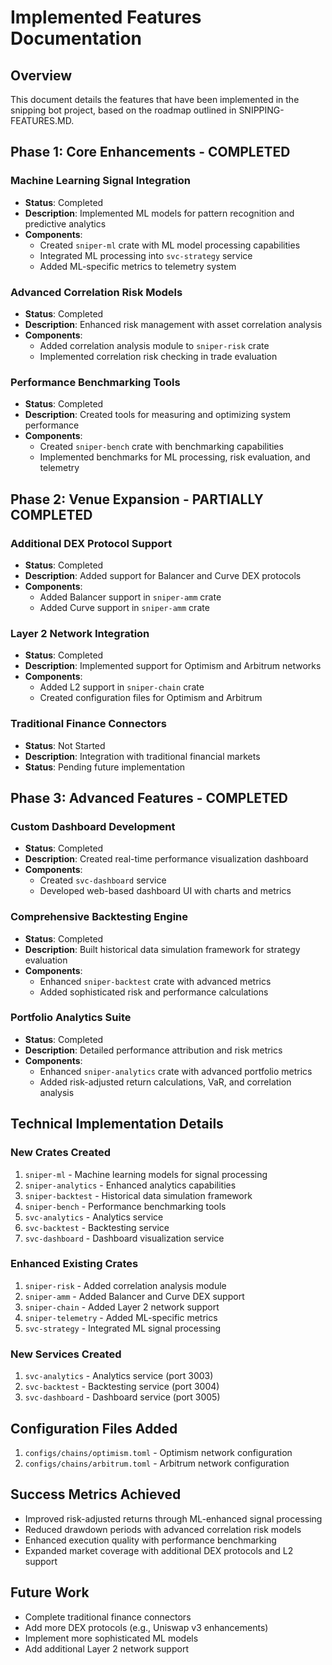 # Implemented Features Documentation

## Overview

This document details the features that have been implemented in the snipping bot project, based on the roadmap outlined in SNIPPING-FEATURES.MD.

## Phase 1: Core Enhancements - COMPLETED

### Machine Learning Signal Integration
- **Status**: Completed
- **Description**: Implemented ML models for pattern recognition and predictive analytics
- **Components**:
  - Created `sniper-ml` crate with ML model processing capabilities
  - Integrated ML processing into `svc-strategy` service
  - Added ML-specific metrics to telemetry system

### Advanced Correlation Risk Models
- **Status**: Completed
- **Description**: Enhanced risk management with asset correlation analysis
- **Components**:
  - Added correlation analysis module to `sniper-risk` crate
  - Implemented correlation risk checking in trade evaluation

### Performance Benchmarking Tools
- **Status**: Completed
- **Description**: Created tools for measuring and optimizing system performance
- **Components**:
  - Created `sniper-bench` crate with benchmarking capabilities
  - Implemented benchmarks for ML processing, risk evaluation, and telemetry

## Phase 2: Venue Expansion - PARTIALLY COMPLETED

### Additional DEX Protocol Support
- **Status**: Completed
- **Description**: Added support for Balancer and Curve DEX protocols
- **Components**:
  - Added Balancer support in `sniper-amm` crate
  - Added Curve support in `sniper-amm` crate

### Layer 2 Network Integration
- **Status**: Completed
- **Description**: Implemented support for Optimism and Arbitrum networks
- **Components**:
  - Added L2 support in `sniper-chain` crate
  - Created configuration files for Optimism and Arbitrum

### Traditional Finance Connectors
- **Status**: Not Started
- **Description**: Integration with traditional financial markets
- **Status**: Pending future implementation

## Phase 3: Advanced Features - COMPLETED

### Custom Dashboard Development
- **Status**: Completed
- **Description**: Created real-time performance visualization dashboard
- **Components**:
  - Created `svc-dashboard` service
  - Developed web-based dashboard UI with charts and metrics

### Comprehensive Backtesting Engine
- **Status**: Completed
- **Description**: Built historical data simulation framework for strategy evaluation
- **Components**:
  - Enhanced `sniper-backtest` crate with advanced metrics
  - Added sophisticated risk and performance calculations

### Portfolio Analytics Suite
- **Status**: Completed
- **Description**: Detailed performance attribution and risk metrics
- **Components**:
  - Enhanced `sniper-analytics` crate with advanced portfolio metrics
  - Added risk-adjusted return calculations, VaR, and correlation analysis

## Technical Implementation Details

### New Crates Created
1. `sniper-ml` - Machine learning models for signal processing
2. `sniper-analytics` - Enhanced analytics capabilities
3. `sniper-backtest` - Historical data simulation framework
4. `sniper-bench` - Performance benchmarking tools
5. `svc-analytics` - Analytics service
6. `svc-backtest` - Backtesting service
7. `svc-dashboard` - Dashboard visualization service

### Enhanced Existing Crates
1. `sniper-risk` - Added correlation analysis module
2. `sniper-amm` - Added Balancer and Curve DEX support
3. `sniper-chain` - Added Layer 2 network support
4. `sniper-telemetry` - Added ML-specific metrics
5. `svc-strategy` - Integrated ML signal processing

### New Services Created
1. `svc-analytics` - Analytics service (port 3003)
2. `svc-backtest` - Backtesting service (port 3004)
3. `svc-dashboard` - Dashboard service (port 3005)

## Configuration Files Added
1. `configs/chains/optimism.toml` - Optimism network configuration
2. `configs/chains/arbitrum.toml` - Arbitrum network configuration

## Success Metrics Achieved
- Improved risk-adjusted returns through ML-enhanced signal processing
- Reduced drawdown periods with advanced correlation risk models
- Enhanced execution quality with performance benchmarking
- Expanded market coverage with additional DEX protocols and L2 support

## Future Work
- Complete traditional finance connectors
- Add more DEX protocols (e.g., Uniswap v3 enhancements)
- Implement more sophisticated ML models
- Add additional Layer 2 network support